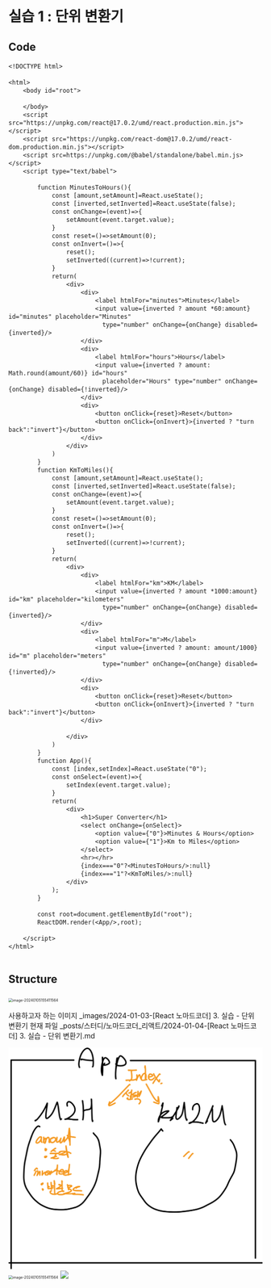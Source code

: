 

# 실습 1 : 단위 변환기



## Code

```react
<!DOCTYPE html>

<html>
    <body id="root">

    </body>
    <script src="https://unpkg.com/react@17.0.2/umd/react.production.min.js"></script>
    <script src="https://unpkg.com/react-dom@17.0.2/umd/react-dom.production.min.js"></script>
    <script src=https://unpkg.com/@babel/standalone/babel.min.js></script>
    <script type="text/babel">
        
        function MinutesToHours(){
            const [amount,setAmount]=React.useState();
            const [inverted,setInverted]=React.useState(false);
            const onChange=(event)=>{
                setAmount(event.target.value);
            }
            const reset=()=>setAmount(0);
            const onInvert=()=>{
                reset();
                setInverted((current)=>!current);
            }
            return(
                <div>
                    <div>
                        <label htmlFor="minutes">Minutes</label>
                        <input value={inverted ? amount *60:amount} id="minutes" placeholder="Minutes" 
                          type="number" onChange={onChange} disabled={inverted}/>
                    </div>
                    <div>
                        <label htmlFor="hours">Hours</label>
                        <input value={inverted ? amount: Math.round(amount/60)} id="hours" 
                          placeholder="Hours" type="number" onChange={onChange} disabled={!inverted}/>
                    </div>
                    <div>
                        <button onClick={reset}>Reset</button>
                        <button onClick={onInvert}>{inverted ? "turn back":"invert"}</button>
                    </div>
                </div>
            )
        }
        function KmToMiles(){
            const [amount,setAmount]=React.useState();
            const [inverted,setInverted]=React.useState(false);
            const onChange=(event)=>{
                setAmount(event.target.value);
            }
            const reset=()=>setAmount(0);
            const onInvert=()=>{
                reset();
                setInverted((current)=>!current);
            }
            return(
                <div>
                    <div>
                        <label htmlFor="km">KM</label>
                        <input value={inverted ? amount *1000:amount} id="km" placeholder="kilometers" 
                          type="number" onChange={onChange} disabled={inverted}/>
                    </div>
                    <div>
                        <label htmlFor="m">M</label>
                        <input value={inverted ? amount: amount/1000} id="m" placeholder="meters" 
                          type="number" onChange={onChange} disabled={!inverted}/>
                    </div>
                    <div>
                        <button onClick={reset}>Reset</button>
                        <button onClick={onInvert}>{inverted ? "turn back":"invert"}</button>
                    </div>
                    
                </div>
            )
        }
        function App(){
            const [index,setIndex]=React.useState("0");
            const onSelect=(event)=>{
                setIndex(event.target.value);
            }
            return(
                <div>
                    <h1>Super Converter</h1>
                    <select onChange={onSelect}>
                        <option value={"0"}>Minutes & Hours</option>
                        <option value={"1"}>Km to Miles</option>
                    </select>
                    <hr></hr>
                    {index==="0"?<MinutesToHours/>:null}
                    {index==="1"?<KmToMiles/>:null}
                </div>
            );
        }

        const root=document.getElementById("root");
        ReactDOM.render(<App/>,root);
        
    </script>
</html>


```



## Structure

<img src="../../_images/2024-01-03-[React 노마드코더] 3. 실습 - 단위 변환기/image-20240105155411564.png" alt="image-20240105155411564" style="zoom:50%;" />



사용하고자 하는 이미지
_images/2024-01-03-[React 노마드코더] 3. 실습 - 단위 변환기
현재 파일
_posts/스터디/노마드코더_리액트/2024-01-04-[React 노마드코더] 3. 실습 - 단위 변환기.md

<img src="../../../_images/2024-01-03-[React 노마드코더] 3. 실습 - 단위 변환기/image-20240105155411564.png" alt="image-20240105155411564" style="zoom:50%;" />

<img src="../_images/2024-01-03-[React 노마드코더] 3. 실습 - 단위 변환기/image-20240105155411564.png" alt="image-20240105155411564" style="zoom:50%;" />

<img src="../../_images/2024-01-03-[React 노마드코더] 3. 실습 - 단위 변환기/image-20240105155411564.png">

